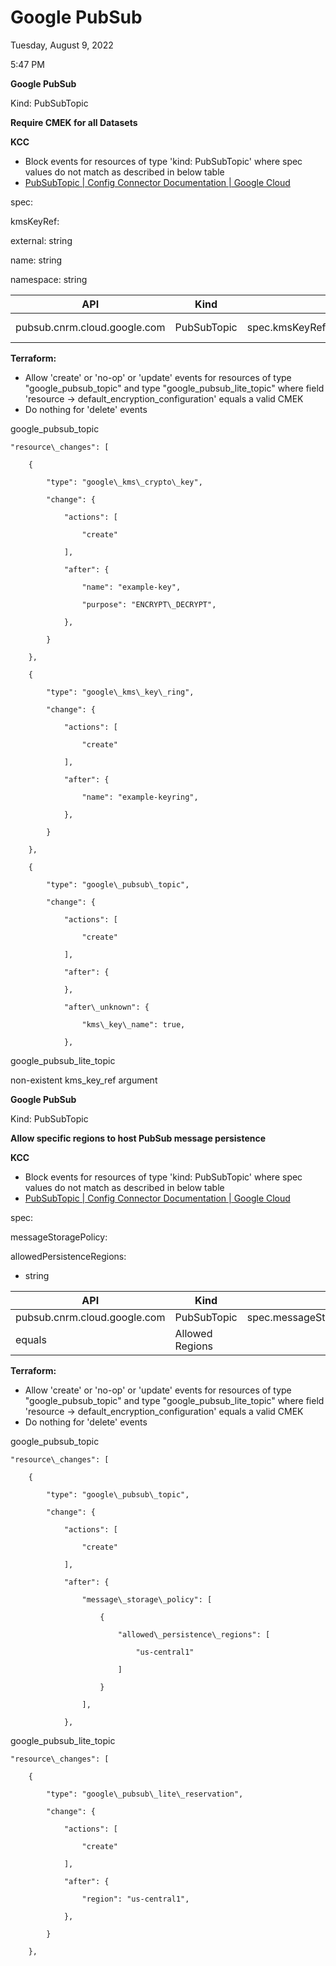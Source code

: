 # Google PubSub

Tuesday, August 9, 2022

5:47 PM

**Google PubSub**

Kind: PubSubTopic

**Require CMEK for all Datasets**

**KCC**

- Block events for resources of type 'kind: PubSubTopic' where spec values do not match as described in below table
- [PubSubTopic  |  Config Connector Documentation  |  Google Cloud](https://cloud.google.com/config-connector/docs/reference/resource-docs/pubsub/pubsubtopic)

spec:

kmsKeyRef:

external: string

name: string

namespace: string

| **API** | **Kind** | **Key** | **Conditional** | **Value** |
| --- | --- | --- | --- | --- |
| pubsub.cnrm.cloud.google.com | PubSubTopic | spec.kmsKeyRef.external/name/namespace | equals | Valid CMEK |

**Terraform:**

- Allow 'create' or 'no-op' or 'update' events for resources of type "google\_pubsub\_topic" and type "google\_pubsub\_lite\_topic" where field 'resource -\> default\_encryption\_configuration' equals a valid CMEK
- Do nothing for 'delete' events

google\_pubsub\_topic

    "resource\_changes": [

        {

            "type": "google\_kms\_crypto\_key",

            "change": {

                "actions": [

                    "create"

                ],

                "after": {

                    "name": "example-key",

                    "purpose": "ENCRYPT\_DECRYPT",

                },

            }

        },

        {

            "type": "google\_kms\_key\_ring",

            "change": {

                "actions": [

                    "create"

                ],

                "after": {

                    "name": "example-keyring",

                },

            }

        },

        {

            "type": "google\_pubsub\_topic",

            "change": {

                "actions": [

                    "create"

                ],

                "after": {

                },

                "after\_unknown": {

                    "kms\_key\_name": true,

                },

google\_pubsub\_lite\_topic

non-existent kms\_key\_ref argument

**Google PubSub**

Kind: PubSubTopic

**Allow specific regions to host PubSub message persistence**

**KCC**

- Block events for resources of type 'kind: PubSubTopic' where spec values do not match as described in below table
- [PubSubTopic  |  Config Connector Documentation  |  Google Cloud](https://cloud.google.com/config-connector/docs/reference/resource-docs/pubsub/pubsubtopic)

spec:

messageStoragePolicy:

allowedPersistenceRegions:

- string

| **API** | **Kind** | **Key** | **Conditional** | **Value** |
| --- | --- | --- | --- | --- |
| pubsub.cnrm.cloud.google.com | PubSubTopic | spec.messageStoragePolicy.allowedPersistenceRegions
 | equals | Allowed Regions |

**Terraform:**

- Allow 'create' or 'no-op' or 'update' events for resources of type "google\_pubsub\_topic" and type "google\_pubsub\_lite\_topic" where field 'resource -\> default\_encryption\_configuration' equals a valid CMEK
- Do nothing for 'delete' events

google\_pubsub\_topic

    "resource\_changes": [

        {

            "type": "google\_pubsub\_topic",

            "change": {

                "actions": [

                    "create"

                ],

                "after": {

                    "message\_storage\_policy": [

                        {

                            "allowed\_persistence\_regions": [

                                "us-central1"

                            ]

                        }

                    ],

                },

google\_pubsub\_lite\_topic

    "resource\_changes": [

        {

            "type": "google\_pubsub\_lite\_reservation",

            "change": {

                "actions": [

                    "create"

                ],

                "after": {

                    "region": "us-central1",

                },

            }

        },
